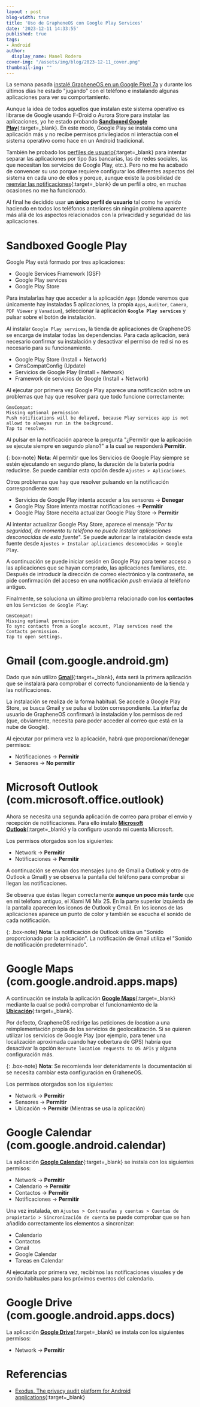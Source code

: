 ```yaml
---
layout : post
blog-width: true
title: 'Uso de GrapheneOS con Google Play Services'
date: '2023-12-11 14:33:55'
published: true
tags:
- Android
author:
  display_name: Manel Rodero
cover-img: "/assets/img/blog/2023-12-11_cover.png"
thumbnail-img: ""
---
```


La semana pasada [instalé GrapheneOS en un Google Pixel 7a](instalacion-de-grapheneos-en-un-google-pixel-7a) y durante los últimos días he estado "jugando" con el teléfono e instalando algunas aplicaciones para ver su comportamiento.

Aunque la idea de todos aquellos que instalan este sistema operativo es librarse de Google usando F-Droid o Aurora Store para instalar las aplicaciones, yo he estado probando [**Sandboxed Google Play**](https://grapheneos.org/usage#sandboxed-google-play){:target=_blank}. En este modo, Google Play se instala como una aplicación más y no recibe permisos privilegiados ni interactúa con el sistema operativo como hace en un Android tradicional.

También he probado los [perfiles de usuario](https://grapheneos.org/features#improved-user-profiles){:target=_blank} para intentar separar las aplicaciones por tipo (las bancarias, las de redes sociales, las que necesitan los servicios de Google Play, etc.). Pero no me ha acabado de convencer su uso porque requiere configurar los diferentes aspectos del sistema en cada uno de ellos y porque, aunque existe la posibilidad de [reenviar las notificaciones](https://grapheneos.org/features#notification-forwarding){:target=_blank} de un perfil a otro, en muchas ocasiones no me ha funcionado.

Al final he decidido usar **un único perfil de usuario** tal como he venido haciendo en todos los teléfonos anteriores sin ningún problema aparente más allá de los aspectos relacionados con la privacidad y seguridad de las aplicaciones.

# Sandboxed Google Play

Google Play está formado por tres aplicaciones:

* Google Services Framework (GSF)
* Google Play services
* Google Play Store

Para instalarlas hay que acceder a la aplicación `Apps` (donde veremos que únicamente hay instaladas 5 aplicaciones, la propia `Apps`, `Auditor`, `Camera`, `PDF Viewer` y `Vanadium`), seleccionar la aplicación **`Google Play services`** y pulsar sobre el botón de instalación.

Al instalar `Google Play services`, la tienda de aplicaciones de GrapheneOS se encarga de instalar todas las dependencias. Para cada aplicación, será necesario confirmar su instalación y desactivar el permiso de red si no es necesario para su funcionamiento.

* Google Play Store (Install + Network)
* GmsCompatConfig (Update)
* Servicios de Google Play (Install + Network)
* Framework de servicios de Google (Install + Network)

Al ejecutar por primera vez Google Play aparece una notificación sobre un problemas que hay que resolver para que todo funcione correctamente:

```plaintext
GmsCompat:
Missing optional permission
Push notifications will be delayed, because Play services app is not allowd to alwayas run in the background.
Tap to resolve.
```

Al pulsar en la notificación aparece la pregunta "¿Permitir que la aplicación se ejecute siempre en segundo plano?" a la cual se responderá **Permitir**.

{: box-note}
**Nota**: Al permitir que los Servicios de Google Play siempre se estén ejecutando en segundo plano, la duración de la batería podría reducirse. Se puede cambiar esta opción desde `Ajustes > Aplicaciones`.

Otros problemas que hay que resolver pulsando en la notificación correspondiente son:

* Servicios de Google Play intenta acceder a los sensores &rarr; **Denegar**
* Google Play Store intenta mostrar notificaciones &rarr; **Permitir**
* Google Play Store neceita actualizar Google Play Store &rarr; **Permitir**

Al intentar actualizar Google Play Store, aparece el mensaje "_Por tu seguridad, de momento tu teléfono no puede instalar aplicaciones desconocidas de esta fuente_". Se puede autorizar la instalación desde esta fuente desde `Ajustes > Instalar aplicaciones desconocidas > Google Play`.

A continuación se puede iniciar sesión en Google Play para tener acceso a las aplicaciones que se hayan comprado, las aplicaciones familiares, etc. Después de introducir la dirección de correo electrónico y la contraseña, se pide confirmación del acceso en una notificación _push_ enviada al teléfono antiguo.

Finalmente, se soluciona un último problema relacionado con los **contactos** en los `Servicios de Google Play`:

```plaintext
GmsCompat:
Missing optional permission
To sync contacts from a Google account, Play services need the Contacts permission.
Tap to open settings.
```

# Gmail (com.google.android.gm)

Dado que aún utilizo [**Gmail**](https://play.google.com/store/apps/details?id=com.google.android.gm){:target=_blank}, ésta será la primera aplicación que se instalará para comprobar el correcto funcionamiento de la tienda y las notificaciones.

La instalación se realiza de la forma habitual. Se accede a Google Play Store, se busca Gmail y se pulsa el botón correspondiente. La interfaz de usuario de GrapheneOS confirmará la instalación y los permisos de red (que, obviamente, necesita para poder acceder al correo que está en la nube de Google).

Al ejecutar por primera vez la aplicación, habrá que proporcionar/denegar permisos:

* Notificaciones &rarr; **Permitir**
* Sensores &rarr; **No permitir**

# Microsoft Outlook (com.microsoft.office.outlook)

Ahora se necesita una segunda aplicación de correo para probar el envío y recepción de notificaciones. Para ello instalo [**Microsoft Outlook**](https://play.google.com/store/apps/details?id=com.microsoft.office.outlook){:target=_blank} y la configuro usando mi cuenta Microsoft.

Los permisos otorgados son los siguientes:

* Network &rarr; **Permitir**
* Notificaciones &rarr; **Permitir**

A continuación se envían dos mensajes (uno de Gmail a Outlook y otro de Outlook a Gmail) y se observa la pantalla del teléfono para comprobar si llegan las notificaciones.

Se observa que éstas llegan correctamente **aunque un poco más tarde** que en mi teléfono antiguo, el Xiami Mi Mix 2S. En la parte superior izquierda de la pantalla aparecen los iconos de Outlook y Gmail. En los iconos de las aplicaciones aparece un punto de color y también se escucha el sonido de cada notificación.

{: .box-note}
**Nota**: La notificación de Outlook utiliza un "Sonido proporcionado por la aplicación". La notificación de Gmail utiliza el "Sonido de notificación predeterminado".

# Google Maps (com.google.android.apps.maps)

A continuación se instala la aplicación [**Google Maps**](https://play.google.com/store/apps/details?id=com.google.android.apps.maps){:target=_blank} mediante la cual se podrá comprobar el funcionamiento de la [**Ubicación**](https://grapheneos.org/usage#sandboxed-google-play-configuration){:target=_blank}.

Por defecto, GrapheneOS redirige las peticiones de _location_ a una reimplementación propia de los servicios de geolocalización. Si se quieren utilizar los servicios de Google Play (por ejemplo, para tener una localización aproximada cuando hay cobertura de GPS) habría que desactivar la opción `Reroute location requests to OS APIs` y alguna configuración más.

{: .box-note}
**Nota**: Se recomienda leer detenidamente la documentación si se necesita cambiar esta configuración en GraheneOS.

Los permisos otorgados son los siguientes:

* Network &rarr; **Permitir**
* Sensores &rarr; **Permitir**
* Ubicación &rarr; **Permitir** (Mientras se usa la aplicación)

# Google Calendar (com.google.android.calendar)

La aplicación [**Google Calendar**](https://play.google.com/store/apps/details?id=com.google.android.calendar){:target=_blank} se instala con los siguientes permisos:

* Network &rarr; **Permitir**
* Calendario &rarr; **Permitir**
* Contactos &rarr; **Permitir**
* Notificaciones &rarr; **Permitir**

Una vez instalada, en `Ajustes > Contraseñas y cuentas > Cuentas de propietario > Sincronización de cuenta` se puede comprobar que se han añadido correctamente los elementos a sincronizar:

* Calendario
* Contactos
* Gmail
* Google Calendar
* Tareas en Calendar

Al ejecutarla por primera vez, recibimos las notificaciones visuales y de sonido habituales para los próximos eventos del calendario.

# Google Drive (com.google.android.apps.docs)

La aplicación [**Google Drive**](https://play.google.com/store/apps/details?id=com.google.android.apps.docs){:target=_blank} se instala con los siguientes permisos:

* Network &rarr; **Permitir**

# Referencias

* [Exodus. The privacy audit platform for Android applications](https://reports.exodus-privacy.eu.org/en/){:target=_blank}
